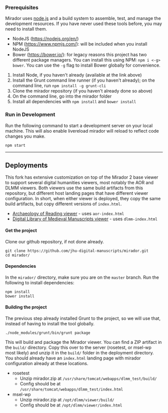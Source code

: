 ### Prerequisites

Mirador uses [node.js](http://nodejs.org/) and a build system to assemble, test, and manage the development resources. If you have never used these tools before, you may need to install them.

* NodeJS (https://nodejs.org/en/)
* NPM (https://www.npmjs.com/): will be included when you install NodeJS
* Bower (https://bower.io/): for legacy reasons this project has two different package managers. You can install this using NPM: `npm i <-g> bower`. You can use the `-g` flag to install Bower globally for convenience.

1. Install Node, if you haven't already (available at the link above)  
2. Install the Grunt command line runner (if you haven't already); on the command line, run `npm install -g grunt-cli`  
3. Clone the mirador repository (if you haven't already done so above)
4. On the command line, go into the mirador folder
5. Install all dependencies with `npm install` and `bower install`

### Run in Development

Run the following command to start a development server on your local machine. This will also enable livereload mirador will reload to reflect code changes you make.

```
npm start
```

-------------------------

## Deployments

This fork has extensive customization on top of the Mirador 2 base viewer to support several digital humanities viewers, most notably the AOR and DLMM viewers. Both viewers use the same build artifacts from this repository, but different host landing pages that have different viewer configuration. In short, when either viewer is deployed, they copy the same build artifacts, but copy different versions of `index.html`.

* [Archaeology of Reading viewer](https://archaeologyofreading.org/viewer/#aor) - uses `aor-index.html`
* [Digital Library of Medieval Manuscripts viewer](http://dlmm.library.jhu.edu/viewer/) - uses `dlmm-index.html`

#### Get the project

Clone our github repository, if not done already.

```
git clone https://github.com/jhu-digital-manuscripts/mirador.git
cd mirador/
```

#### Dependencies

In the `mirador/` directory, make sure you are on the `master` branch. Run the following to install dependencies:

```
npm install
bower install
```

#### Building the project

The previous step already installed Grunt to the project, so we will use that, instead of having to install the tool globally.

```
./node_modules/grunt/bin/grunt package
```

This will build and package the Mirador viewer. You can find a ZIP artifact in the `build/` directory. Copy this over to the server (rosetest, or msel-wp most likely) and unzip it in the `build/` folder in the deployment directory. You should already have an `index.html` landing page with mirador configuration already at these locations.

* rosetest
  * Unzip mirador.zip at `/usr/share/tomcat/webapps/dlmm_test/build/`
  * Config should be at `/usr/share/tomcat/webapps/dlmm_test/index.html`
* msel-wp
  * Unzip mirador.zip at `/opt/dlmm/viewer/build/`
  * Config should be at `/opt/dlmm/viewer/index.html`


